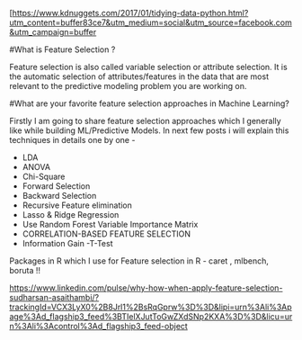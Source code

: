 [https://www.kdnuggets.com/2017/01/tidying-data-python.html?utm_content=buffer83ce7&utm_medium=social&utm_source=facebook.com&utm_campaign=buffer


#What is Feature Selection ?

Feature selection is also called variable selection or attribute selection.
It is the automatic selection of attributes/features in the data  that are most relevant to the predictive modeling problem you are working on.

#What are your favorite feature selection approaches in Machine Learning?

Firstly I am going to share feature selection approaches which I generally like while building ML/Predictive Models. In next few posts i will explain this techniques in details one by one  - 

- LDA
- ANOVA
- Chi-Square
- Forward Selection
- Backward Selection
- Recursive Feature elimination
- Lasso & Ridge Regression 
- Use Random Forest Variable Importance Matrix
- CORRELATION-BASED FEATURE SELECTION
- Information Gain
-T-Test


Packages in R which I use for Feature selection in R - caret , mlbench, boruta !!


https://www.linkedin.com/pulse/why-how-when-apply-feature-selection-sudharsan-asaithambi/?trackingId=VCX3LyX0%2B8Jrl1%2BsRqGprw%3D%3D&lipi=urn%3Ali%3Apage%3Ad_flagship3_feed%3BTIelXJutToGwZXdSNp2KXA%3D%3D&licu=urn%3Ali%3Acontrol%3Ad_flagship3_feed-object
